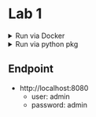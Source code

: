 # Lab 1

<details>
<summary>Run via Docker</summary>

## Install (Docker)
```bash

# install docker
# https://docs.docker.com/desktop/setup/install/mac-install/

# fix docker-compose (mac user)

# https://docs.docker.com/compose/install/

sudo rm /usr/local/bin/docker-compose
sudo ln -s /Applications/Docker.app/Contents/Resources/cli-plugins/docker-compose /usr/local/bin/docker-compose=
```

## Run  (Docker)

```bash

cd lab_1

mkdir dags logs pluginss

# run
docker-compose up

# restart
docker-compose restart
```

</details>

<details>
<summary>Run via python pkg</summary>

## Install (python pkg)

- https://airflow.apache.org/docs/apache-airflow/stable/installation/index.html
- https://medium.com/@ericfflynn/installing-apache-airflow-with-pip-593717580f86

```bash
pip install "apache-airflow[celery]==2.10.4" --constraint "https://raw.githubusercontent.com/apache/airflow/constraints-2.10.4/constraints-3.8.txt"
```


## Run (python pkg)


</details>

## Endpoint
- http://localhost:8080
	- user: admin
	- password: admin